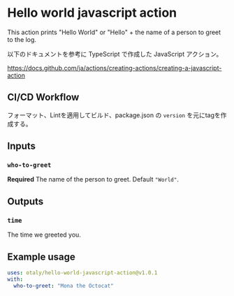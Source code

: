 # Hello world javascript action

This action prints "Hello World" or "Hello" + the name of a person to greet to the log.

以下のドキュメントを参考に TypeScript で作成した JavaScript アクション。

https://docs.github.com/ja/actions/creating-actions/creating-a-javascript-action

## CI/CD Workflow

フォーマット、Lintを適用してビルド、package.json の `version` を元にtagを作成する。

## Inputs

### `who-to-greet`

**Required** The name of the person to greet. Default `"World"`.

## Outputs

### `time`

The time we greeted you.

## Example usage

```yaml
uses: otaly/hello-world-javascript-action@v1.0.1
with:
  who-to-greet: "Mona the Octocat"
```
